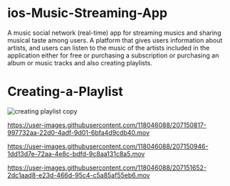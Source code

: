 # ios-Music-Streaming-App
A music social network (real-time) app for streaming musics and sharing musical taste among users. A platform that gives users information about artists, and users can listen to the music of the artists included in the application either for free or purchasing a subscription or purchasing an album or music tracks and also creating playlists.

# Creating-a-Playlist

![creating playlist copy](https://user-images.githubusercontent.com/118046088/206812137-14f99b85-6495-41bf-9d52-574094f66218.jpg)



https://user-images.githubusercontent.com/118046088/207150817-997732aa-22d0-4adf-9d01-6bfa4d9cdb40.mov





https://user-images.githubusercontent.com/118046088/207150946-1dd13d7e-72aa-4e8c-bdfd-9c8aa131c8a5.mov





https://user-images.githubusercontent.com/118046088/207151652-2dc1aad8-e23d-466d-95c4-c5a85af55eb6.mov


